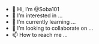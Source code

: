 - 👋 Hi, I’m @Soba101
- 👀 I’m interested in ...
- 🌱 I’m currently learning ...
- 💞️ I’m looking to collaborate on ...
- 📫 How to reach me ...


